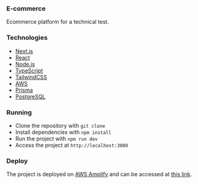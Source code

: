 ### E-commerce

Ecommerce platform for a technical test.

### Technologies

- [Next.js](https://nextjs.org/)
- [React](https://reactjs.org/)
- [Node.js](https://nodejs.org/)
- [TypeScript](https://www.typescriptlang.org/)
- [TailwindCSS](https://tailwindcss.com/)
- [AWS](https://aws.amazon.com/)
- [Prisma](https://www.prisma.io/)
- [PostgreSQL](https://www.postgresql.org/)

### Running

- Clone the repository with `git clone`
- Install dependencies with `npm install`
- Run the project with `npm run dev`
- Access the project at `http://localhost:3000`

### Deploy

The project is deployed on [AWS Amplify](https://aws.amazon.com/amplify/) and can be accessed at [this link](https://ecommerce.futuresystems.ai).
